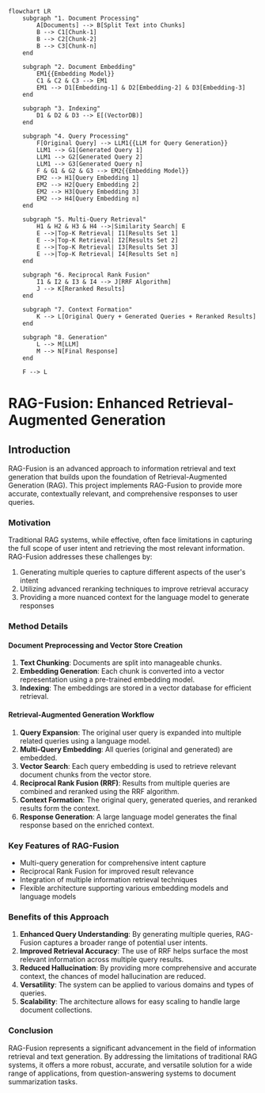 
```mermaid
flowchart LR
    subgraph "1. Document Processing"
        A[Documents] --> B[Split Text into Chunks]
        B --> C1[Chunk-1]
        B --> C2[Chunk-2]
        B --> C3[Chunk-n]
    end

    subgraph "2. Document Embedding"
        EM1{{Embedding Model}}
        C1 & C2 & C3 --> EM1
        EM1 --> D1[Embedding-1] & D2[Embedding-2] & D3[Embedding-3]
    end

    subgraph "3. Indexing"
        D1 & D2 & D3 --> E[(VectorDB)]
    end

    subgraph "4. Query Processing"
        F[Original Query] --> LLM1{{LLM for Query Generation}}
        LLM1 --> G1[Generated Query 1]
        LLM1 --> G2[Generated Query 2]
        LLM1 --> G3[Generated Query n]
        F & G1 & G2 & G3 --> EM2{{Embedding Model}}
        EM2 --> H1[Query Embedding 1]
        EM2 --> H2[Query Embedding 2]
        EM2 --> H3[Query Embedding 3]
        EM2 --> H4[Query Embedding n]
    end

    subgraph "5. Multi-Query Retrieval"
        H1 & H2 & H3 & H4 -->|Similarity Search| E
        E -->|Top-K Retrieval| I1[Results Set 1]
        E -->|Top-K Retrieval| I2[Results Set 2]
        E -->|Top-K Retrieval| I3[Results Set 3]
        E -->|Top-K Retrieval| I4[Results Set n]
    end

    subgraph "6. Reciprocal Rank Fusion"
        I1 & I2 & I3 & I4 --> J[RRF Algorithm]
        J --> K[Reranked Results]
    end

    subgraph "7. Context Formation"
        K --> L[Original Query + Generated Queries + Reranked Results]
    end

    subgraph "8. Generation"
        L --> M[LLM]
        M --> N[Final Response]
    end

    F --> L
```
# RAG-Fusion: Enhanced Retrieval-Augmented Generation

## Introduction

RAG-Fusion is an advanced approach to information retrieval and text generation that builds upon the foundation of Retrieval-Augmented Generation (RAG). This project implements RAG-Fusion to provide more accurate, contextually relevant, and comprehensive responses to user queries.

### Motivation

Traditional RAG systems, while effective, often face limitations in capturing the full scope of user intent and retrieving the most relevant information. RAG-Fusion addresses these challenges by:

1. Generating multiple queries to capture different aspects of the user's intent
2. Utilizing advanced reranking techniques to improve retrieval accuracy
3. Providing a more nuanced context for the language model to generate responses

### Method Details

#### Document Preprocessing and Vector Store Creation

1. **Text Chunking**: Documents are split into manageable chunks.
2. **Embedding Generation**: Each chunk is converted into a vector representation using a pre-trained embedding model.
3. **Indexing**: The embeddings are stored in a vector database for efficient retrieval.

#### Retrieval-Augmented Generation Workflow

1. **Query Expansion**: The original user query is expanded into multiple related queries using a language model.
2. **Multi-Query Embedding**: All queries (original and generated) are embedded.
3. **Vector Search**: Each query embedding is used to retrieve relevant document chunks from the vector store.
4. **Reciprocal Rank Fusion (RRF)**: Results from multiple queries are combined and reranked using the RRF algorithm.
5. **Context Formation**: The original query, generated queries, and reranked results form the context.
6. **Response Generation**: A large language model generates the final response based on the enriched context.

### Key Features of RAG-Fusion

- Multi-query generation for comprehensive intent capture
- Reciprocal Rank Fusion for improved result relevance
- Integration of multiple information retrieval techniques
- Flexible architecture supporting various embedding models and language models

### Benefits of this Approach

1. **Enhanced Query Understanding**: By generating multiple queries, RAG-Fusion captures a broader range of potential user intents.
2. **Improved Retrieval Accuracy**: The use of RRF helps surface the most relevant information across multiple query results.
3. **Reduced Hallucination**: By providing more comprehensive and accurate context, the chances of model hallucination are reduced.
4. **Versatility**: The system can be applied to various domains and types of queries.
5. **Scalability**: The architecture allows for easy scaling to handle large document collections.

### Conclusion

RAG-Fusion represents a significant advancement in the field of information retrieval and text generation. By addressing the limitations of traditional RAG systems, it offers a more robust, accurate, and versatile solution for a wide range of applications, from question-answering systems to document summarization tasks.
